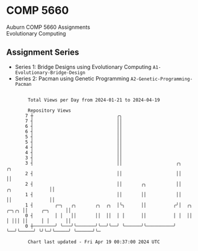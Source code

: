# COMP 5660
Auburn COMP 5660 Assignments  
Evolutionary Computing

## Assignment Series
- Series 1: Bridge Designs using Evolutionary Computing `A1-Evolutionary-Bridge-Design`
- Series 2: Pacman using Genetic Programming `A2-Genetic-Programming-Pacman`

```

        Total Views per Day from 2024-01-21 to 2024-04-19

        Repository Views
       7 ┼                               ╭╮
       7 ┤                               ││
       6 ┤                               ││
       6 ┤                               ││
       5 ┤                               ││
       5 ┤                               ││
       4 ┤                               ││
       4 ┤                               ││
       3 ┤                               ││
       3 ┤                               ││                    ╭╮                               ╭╮
       2 ┤                               ││                    ││                               ││
       2 ┤                               ││       ╭╮           ││               ╭╮              ││
       1 ┤                               ││       ││           ││               ││              ││
       1 ┤        ╭─╮   ╭╮       ╭╮  ╭╮  │╰╮      ││          ╭╯│  ╭╮     ╭─╮╭╮ ││     ╭─╮      ││
       0 ┤        │ │   ││       ││  ││  │ │      ││          │ │  ││     │ │││ ││     │ │      ││
       0 ┼────────╯ ╰───╯╰───────╯╰──╯╰──╯ ╰──────╯╰──────────╯ ╰──╯╰─────╯ ╰╯╰─╯╰─────╯ ╰──────╯╰─

        Chart last updated - Fri Apr 19 00:37:00 2024 UTC
        
```
